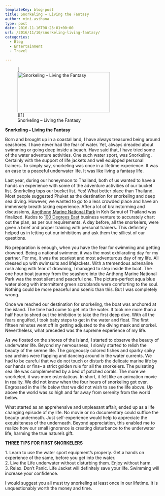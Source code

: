 ```yaml
---
templateKey: blog-post
title: Snorkeling – Living the Fantasy
author: mini.asthana
type: post
date: 2016-11-16T08:23:01+00:00
url: /2016/11/16/snorkeling-living-fantasy/
categories:
  - Blog
  - Entertainment
  - Travel

---
```

<figure id="attachment_647" aria-describedby="caption-attachment-647" style="width: 300px" class="wp-caption alignleft">[<img class="size-medium wp-image-647" src="https://i2.wp.com/ilaasthana.in/wp-content/uploads/2016/11/snorkeling-marine-park.jpg-860x350-800x350-300x131.jpg?resize=300%2C131" alt="Snorkeling – Living the Fantasy" width="300" height="131" data-recalc-dims="1" />][1]<figcaption id="caption-attachment-647" class="wp-caption-text">Snorkeling – Living the Fantasy</figcaption></figure> 

<p style="text-align: left;">
  <strong>Snorkeling – Living the Fantasy</strong>
</p>

<p style="text-align: left;">
  Born and brought up in a coastal land, I have always treasured being around seashores. I have never had the fear of water. Yet, always dreaded about swimming or going deep inside a beach. Have said that, I have tried some of the water adventure activities. One such water sport, was Snorkeling. Certainly with the support of life jackets and well equipped personal trainers. To simply say, snorkeling was once in a lifetime experience. It was an ease to a peaceful underwater life. It was like living a fantasy life.
</p>

<p style="text-align: left;">
  Last year, during our honeymoon to Thailand, both of us wanted to have a hands on experience with some of the adventure activities of our bucket list. Snorkeling tops our bucket list. Yes! What better place than Thailand. Most people suggested Phuket as the destination for snorkeling and deep sea diving. However, we wanted to go to a less crowded place and have an immensely breath taking experience. After a lot of brainstorming and discussions, <a href="http://www.angthongmarinepark.com/">Angthong Marine National Park</a> in Koh Samui of Thailand was finalized. Kudos to <a href="http://www.100degreeseast.com/">100 Degrees East</a> business venture to accurately chart out the plan, as per our requirements. A day before, all the snorkelers, were given a brief and proper training with personal trainers. This definitely helped us in letting out our inhibitions and ask them the silliest of our questions.
</p>

<p style="text-align: left;">
  No preparation is enough, when you have the fear for swimming and getting drowned. Being a national swimmer, it was the most exhilarating day for my partner. For me, it was the scariest and most adventurous day of my life. All dressed up with swimsuits and lifejackets. With a tremendous adrenaline rush along with fear of drowning, I managed to step inside the boat. The one hour boat journey from the seashore into the Anthong Marine National Park was the most silent and peaceful one. The picture-perfect aqua blue water along with intermittent green scrublands were comforting to the soul. Nothing could be more peaceful and scenic than this. But I was completely wrong.
</p>

<p style="text-align: left;">
  Once we reached our destination for snorkeling, the boat was anchored at the island. The time had come to get into the water. It took me more than a half hour to shred out the inhibition to take the first deep dive. With all the fears engulfed, I took baby steps to get in the water and float. The first fifteen minutes went off in getting adjusted to the diving mask and snorkel. Nevertheless, what preceded was the supreme experience of my life.
</p>

<p style="text-align: left;">
  As we floated on the shores of the island, I started to observe the beauty of underwater life. Beyond my nervousness, I slowly started to relish the beauty of the serene life. The gorgeously colored fishes and sparky spiky sea urchins were flapping and dancing around in the water currents. We had to be careful that we do not touch or disturb the delicate marine life by our hands or fins– a strict golden rule for all the snorkelers. The pulsating sea life was complemented by a bed of patched corals. The more we snorkeled, it was more ostentatious. In short, it felt like an animation movie in reality. We did not know when the four hours of snorkeling got over. Engrossed in the life below that we did not wish to see the life above. Up above the world was so high and far away from serenity from the world below.
</p>

<p style="text-align: left;">
  What started as an apprehensive and unpleasant affair, ended up as a life changing episode of my life. No movie or no documentary could suffice the beauty underneath. Just self-experience would help to appreciate the exquisiteness of the underneath. Beyond appreciation, this enabled me to realize how our small ignorance is creating disturbance to the underwater life, harming the true nature’s gift.
</p>

<p style="text-align: left;">
  <span style="text-decoration: underline;"><strong>THREE TIPS FOR FIRST </strong></span><span style="text-align: center;"><b><u>SNORKELERS</u></b></span>
</p>

<p style="text-align: left;">
  1. Learn to use the water sport equipment’s properly. Get a hands on experience of the same, before you get into the water.<br /> 2. Live the Life underwater without disturbing them. Enjoy without harm.<br /> 3. Relax. Don’t Panic. Life Jacket will definitely save your life. Swimming will increase your confidence.
</p>

<p style="text-align: left;">
  I would suggest you all must try snorkeling at least once in our lifetime. It is unquestionably worth the money and time.
</p>

 [1]: https://i2.wp.com/ilaasthana.in/wp-content/uploads/2016/11/snorkeling-marine-park.jpg-860x350-800x350.jpg